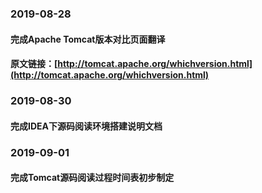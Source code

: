 ### 2019-08-28

#### 完成Apache Tomcat版本对比页面翻译 
#### 原文链接：[http://tomcat.apache.org/whichversion.html](http://tomcat.apache.org/whichversion.html)

### 2019-08-30
#### 完成IDEA下源码阅读环境搭建说明文档

### 2019-09-01
#### 完成Tomcat源码阅读过程时间表初步制定